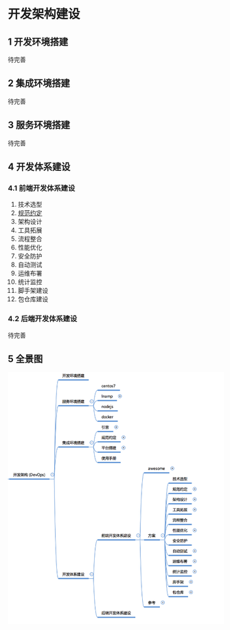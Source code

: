 # 开发架构建设

## 1 开发环境搭建

待完善

## 2 集成环境搭建

待完善

## 3 服务环境搭建

待完善

## 4 开发体系建设

### 4.1 前端开发体系建设

1. 技术选型
2. [规范约定](https://github.com/xix-team/spec)
3. 架构设计
4. 工具拓展
5. 流程整合
6. 性能优化
7. 安全防护
8. 自动测试
9. 运维布署
10. 统计监控
11. 脚手架建设
12. 包仓库建设

### 4.2 后端开发体系建设

待完善

## 5 全景图

![概述](./summary.png)
